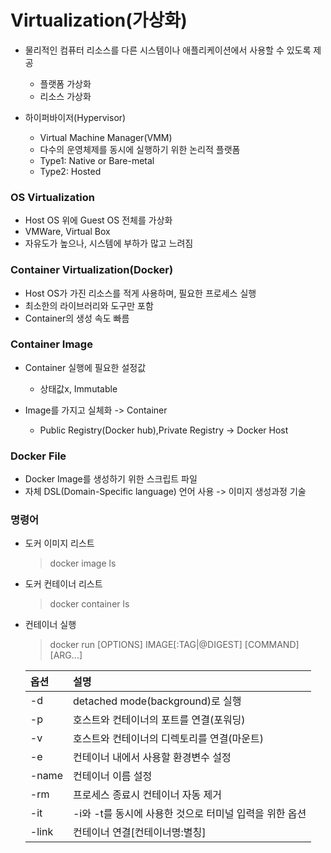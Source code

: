 # Virtualization(가상화)

- 물리적인 컴퓨터 리소스를 다른 시스템이나 애플리케이션에서 사용할 수 있도록 제공

  - 플랫폼 가상화
  - 리소스 가상화

- 하이퍼바이저(Hypervisor)

  - Virtual Machine Manager(VMM)
  - 다수의 운영체제를 동시에 실행하기 위한 논리적 플랫폼
  - Type1: Native or Bare-metal
  - Type2: Hosted

### OS Virtualization

- Host OS 위에 Guest OS 전체를 가상화
- VMWare, Virtual Box
- 자유도가 높으나, 시스템에 부하가 많고 느려짐

### Container Virtualization(Docker)

- Host OS가 가진 리소스를 적게 사용하며, 필요한 프로세스 실행
- 최소한의 라이브러리와 도구만 포함
- Container의 생성 속도 빠름

### Container Image

- Container 실행에 필요한 설정값

  - 상태값x, Immutable

- Image를 가지고 실체화 -> Container

  - Public Registry(Docker hub),Private Registry -> Docker Host

### Docker File

- Docker Image를 생성하기 위한 스크립트 파일
- 자체 DSL(Domain-Specific language) 언어 사용 -> 이미지 생성과정 기술

### 명령어

- 도커 이미지 리스트
  > docker image ls
- 도커 컨테이너 리스트
  > docker container ls
- 컨테이너 실행

  > docker run [OPTIONS] IMAGE[:TAG|@DIGEST] [COMMAND] [ARG...]

  | 옵션  | 설명                                                   |
  | :---- | :----------------------------------------------------- |
  | -d    | detached mode(background)로 실행                       |
  | -p    | 호스트와 컨테이너의 포트를 연결(포워딩)                |
  | -v    | 호스트와 컨테이너의 디렉토리를 연결(마운트)            |
  | -e    | 컨테이너 내에서 사용할 환경변수 설정                   |
  | -name | 컨테이너 이름 설정                                     |
  | -rm   | 프로세스 종료시 컨테이너 자동 제거                     |
  | -it   | -i와 -t를 동시에 사용한 것으로 터미널 입력을 위한 옵션 |
  | -link | 컨테이너 연결[컨테이너명:별칭]                         |
